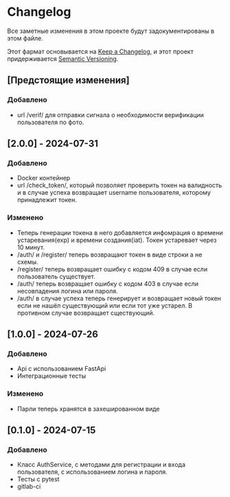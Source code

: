 # Changelog

Все заметные изменения в этом проекте будут задокументированы в этом файле.

Этот фармат основывается на [Keep a Changelog](https://keepachangelog.com/en/1.1.0/), и этот проект придерживается [Semantic Versioning](https://semver.org/spec/v2.0.0.html).

## [Предстоящие изменения]

### Добавлено

- url /verif/ для отправки сигнала о необходимости верификации пользователя по фото.

## [2.0.0] - 2024-07-31

### Добавлено

- Docker контейнер
- url /check_token/, который позволяет проверить токен на валидность и в случае успеха возвращает username пользователя, которому принадлежит токен.

### Изменено

- Теперь генерации токена в него добавляется инфомрация о времени устаревания(exp) и времени создания(iat). Токен устаревает через 10 минут.
- /auth/ и /register/ теперь возвращают токен в виде строки а не схемы.
- /register/ теперь возвращает ошибку с кодом 409 в случае если пользователь существует.
- /auth/ теперь возвращает ошибку с кодом 403 в случае если несовпадения логина или пароля.
- /auth/ в случае успеха теперь генерирует и возвращает новый токен если не нашёл существующий или если тот уже устарел. В противном случае возвращает сществующий.

## [1.0.0] - 2024-07-26

### Добавлено

- Api с использованием FastApi
- Интеграционные тесты

### Изменено

- Парли теперь хранятся в захешированном виде

## [0.1.0] - 2024-07-15

### Добавлено

- Класс AuthService, с методами для регистрации и входа пользователя, с использованием логина и пароля.
- Тесты с pytest
- gitlab-ci
